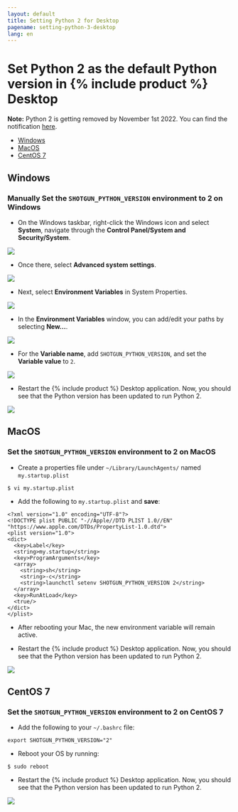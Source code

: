 ```yaml
---
layout: default
title: Setting Python 2 for Desktop
pagename: setting-python-3-desktop
lang: en
---
```


# Set Python 2 as the default Python version in {% include product %} Desktop

**Note:** Python 2 is getting removed by November 1st 2022. You can find the notification [here](https://community.shotgridsoftware.com/t/important-notice-upcoming-removal-of-python-2-7-and-3-7-interpreter-in-shotgrid-desktop/15166).

- [Windows](#windows)
- [MacOS](#macos)
- [CentOS 7](#centos-7)

## Windows

### Manually Set the `SHOTGUN_PYTHON_VERSION` environment to 2 on Windows

- On the Windows taskbar, right-click the Windows icon and select **System**, navigate through the **Control Panel/System and Security/System**. 

![](images/setting-python-3-desktop/01-setting-python-3-desktop.png)

- Once there, select **Advanced system settings**.

![](images/setting-python-3-desktop/02-setting-python-3-desktop.png)

- Next, select **Environment Variables** in System Properties.

![](images/setting-python-3-desktop/03-setting-python-3-desktop.jpg)

- In the **Environment Variables** window, you can add/edit your paths by selecting **New...**. 

![](images/setting-python-3-desktop/04-setting-python-3-desktop.jpg)

- For the **Variable name**, add `SHOTGUN_PYTHON_VERSION`, and set the **Variable value** to `2`. 

![](images/setting-python-3-desktop/05-setting-python-3-desktop.jpg)

- Restart the {% include product %} Desktop application. Now, you should see that the Python version has been updated to run Python 2. 

![](images/setting-python-3-desktop/06-setting-python-3-desktop.jpg)


## MacOS

### Set the `SHOTGUN_PYTHON_VERSION` environment to 2 on MacOS

- Create a properties file under `~/Library/LaunchAgents/` named `my.startup.plist`  

```
$ vi my.startup.plist
```

- Add the following to `my.startup.plist` and **save**:

```
<?xml version="1.0" encoding="UTF-8"?> 
<!DOCTYPE plist PUBLIC "-//Apple//DTD PLIST 1.0//EN" "https://www.apple.com/DTDs/PropertyList-1.0.dtd"> 
<plist version="1.0"> 
<dict> 
  <key>Label</key> 
  <string>my.startup</string> 
  <key>ProgramArguments</key> 
  <array> 
    <string>sh</string> 
    <string>-c</string> 
    <string>launchctl setenv SHOTGUN_PYTHON_VERSION 2</string> 
  </array> 
  <key>RunAtLoad</key> 
  <true/> 
</dict> 
</plist>
```

- After rebooting your Mac, the new environment variable will remain active.

- Restart the {% include product %} Desktop application. Now, you should see that the Python version has been updated to run Python 2. 

![](images/setting-python-3-desktop/07-setting-python-3-desktop.jpg)

## CentOS 7

### Set the `SHOTGUN_PYTHON_VERSION` environment to 2 on CentOS 7

- Add the following to your `~/.bashrc` file: 

```
export SHOTGUN_PYTHON_VERSION="2"
```

- Reboot your OS by running:  

```
$ sudo reboot 
```

- Restart the {% include product %} Desktop application. Now, you should see that the Python version has been updated to run Python 2. 

![](images/setting-python-3-desktop/08-setting-python-3-desktop.jpg)
